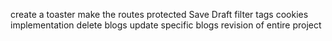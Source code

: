 <!-- create a blog page -->
create a toaster
make the routes protected 
Save Draft
filter tags 
cookies implementation
delete blogs
update specific blogs 
revision of entire project